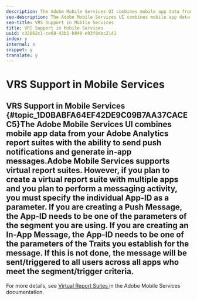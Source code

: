 ```yaml
---
description: The Adobe Mobile Services UI combines mobile app data from your Adobe Analytics report suites with the ability to send push notifications and generate in-app messages.
seo-description: The Adobe Mobile Services UI combines mobile app data from your Adobe Analytics report suites with the ability to send push notifications and generate in-app messages.
seo-title: VRS Support in Mobile Services
title: VRS Support in Mobile Services
uuid: c32862c1-ce68-43b1-b840-e93f8dec2141
index: y
internal: n
snippet: y
translate: y
---
```


# VRS Support in Mobile Services

## VRS Support in Mobile Services {#topic_1D0BABFA64EF42DE9C09B7AA37CACEC5}The Adobe Mobile Services UI combines mobile app data from your Adobe Analytics report suites with the ability to send push notifications and generate in-app messages.Adobe Mobile Services supports virtual report suites. However, if you plan to create a virtual report suite with multiple apps and you plan to perform a messaging activity, you must specify the individual App-ID as a parameter. If you are creating a Push Message, the App-ID needs to be one of the parameters of the segment you are using. If you are creating an In-App Message, the App-ID needs to be one of the parameters of the Traits you establish for the message. If this is not done, the message will be sent/triggered to all users across all apps who meet the segment/trigger criteria. 

For more details, see [ Virtual Report Suites ](https://marketing.adobe.com/resources/help/en_US/mobile/c_mob_vrs.html)in the Adobe Mobile Services documentation. 
